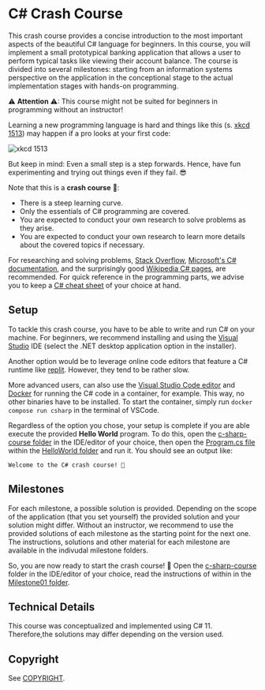 ﻿# C# Crash Course

This crash course provides a concise introduction to the most important aspects of the beautiful C# language for beginners. In this course, you will implement a small prototypical banking application that allows a user to perform typical tasks like viewing their account balance. The course is divided into several milestones: starting from an information systems perspective on the application in the conceptional stage to the actual implementation stages with hands-on programming.

⚠ __Attention__ ⚠: This course might not be suited for beginners in programming without an instructor!

Learning a new programming language is hard and things like this (s. [xkcd 1513](https://xkcd.com/1513/)) may happen if a pro looks at your first code:

![xkcd 1513](https://imgs.xkcd.com/comics/code_quality.png)

But keep in mind: Even a small step is a step forwards. Hence, have fun experimenting and trying out things even if they fail. 😎

Note that this is a __crash course__ 🚀:

- There is a steep learning curve.
- Only the essentials of C# programming are covered.
- You are expected to conduct your own research to solve problems as they arise.
- You are expected to conduct your own research to learn more details about the covered topics if necessary.

For researching and solving problems, [Stack Overflow](https://stackoverflow.com/), [Microsoft's C# documentation](https://learn.microsoft.com/en-us/dotnet/csharp/), and the surprisingly good [Wikipedia C# pages](https://en.wikipedia.org/wiki/C_Sharp_syntax), are recommended. For quick reference in the programming parts, we advise you to keep a [C# cheat sheet](https://download.microsoft.com/download/4/6/9/469501F4-5F6B-4E51-897C-9A216CFB30A3/SwiftCSharpPoster.pdf) of your choice at hand.

## Setup

To tackle this crash course, you have to be able to write and run C# on your machine. For beginners, we recommend installing and using the [Visual Studio](https://visualstudio.microsoft.com/de/) IDE (select the .NET desktop application option in the installer).

Another option would be to leverage online code editors that feature a C# runtime like [replit](https://replit.com/). However, they tend to be rather slow.

More advanced users, can also use the [Visual Studio Code editor](https://visualstudio.microsoft.com/de/) and [Docker](https://www.docker.com/) for running the C# code in a container, for example. This way, no other binaries have to be installed. To start the container, simply run ``docker compose run csharp`` in the terminal of VSCode.

Regardless of the option you chose, your setup is complete if you are able execute the provided __Hello World__ program. To do this, open the [c-sharp-course folder](./) in the IDE/editor of your choice, then open the [Program.cs file](./HelloWorld/Program.cs) within the [HelloWorld folder](./HelloWorld) and run it. You should see an output like:

```
Welcome to the C# crash course! 🚀
```

## Milestones

For each milestone, a possible solution is provided. Depending on the scope of the application (that you set yourself) the provided solution and your solution might differ. Without an instructor, we recommend to use the provided solutions of each milestone as the starting point for the next one. The instructions, solutions and other material for each milestone are available in the indivudal milestone folders.

So, you are now ready to start the crash course! 🥳 Open the [c-sharp-course](./) folder in the IDE/editor of your choice, read the instructions of within in the [Milestone01 folder](./Milestone01).

## Technical Details

This course was conceptualized and implemented using C# 11. Therefore,the solutions may differ depending on the version used.

## Copyright

See [COPYRIGHT](./COPYRIGHT).


